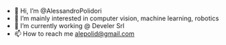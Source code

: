 - 👋 Hi, I’m @AlessandroPolidori
- 👀 I’m mainly interested in computer vision, machine learning, robotics 
- 🌱 I’m currently working @ Develer Srl
- 📫 How to reach me alepolid@gmail.com

<!---
AlessandroPolidori/AlessandroPolidori is a ✨ special ✨ repository because its `README.md` (this file) appears on your GitHub profile.
You can click the Preview link to take a look at your changes.
--->
